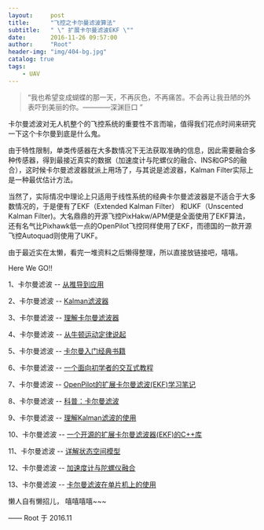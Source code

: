 ```yaml
---
layout:     post
title:      "飞控之卡尔曼滤波算法"
subtitle:   " \" 扩展卡尔曼滤波EKF \""
date:       2016-11-26 09:57:00
author:     "Root"
header-img: "img/404-bg.jpg"
catalog: true
tags:
    - UAV
---
```


> “我也希望变成蝴蝶的那一天，不再灰色，不再痛苦。不会再让我丑陋的外表吓到美丽的你。————深渊巨口 ”

卡尔曼滤波对无人机整个的飞控系统的重要性不言而喻，值得我们花点时间来研究一下这个卡尔曼到底是什么鬼。

由于特性限制，单类传感器在大多数情况下无法获取准确的信息，因此需要融合多种传感器，得到最接近真实的数据（加速度计与陀螺仪的融合、INS和GPS的融合），这时候卡尔曼滤波器就派上用场了，与其说是滤波器，Kalman Filter实际上是一种最优估计方法。  

当然了，实际情况中理论上只适用于线性系统的经典卡尔曼滤波器是不适合于大多数情况的，于是便有了EKF（Extended Kalman Filter） 和UKF（Unscented Kalman Filter)。大名鼎鼎的开源飞控PixHakw/APM便是全面使用了EKF算法，还有名气比Pixhawk低一点的OpenPilot飞控同样使用了EKF，而德国的一款开源飞控Autoquad则使用了UKF。

由于最近实在太懒，看完一堆资料之后懒得整理，所以直接放链接吧，嘻嘻。

Here We GO!!

1、卡尔曼滤波 -- [从推导到应用](http://bbs.loveuav.com/thread-120-1-1.html)

2、卡尔曼滤波 -- [Kalman滤波器](http://bbs.loveuav.com/thread-116-1-1.html)

3、卡尔曼滤波 -- [理解卡尔曼滤波器](http://bbs.loveuav.com/thread-275-1-1.html)

4、卡尔曼滤波 -- [从牛顿运动定律说起](http://bbs.loveuav.com/thread-277-1-1.html)

5、卡尔曼滤波 -- [卡尔曼入门经典书籍](http://bbs.loveuav.com/thread-333-1-1.html)

6、卡尔曼滤波 -- [一个面向初学者的交互式教程](http://bbs.loveuav.com/thread-196-1-1.html)

7、卡尔曼滤波 -- [OpenPilot的扩展卡尔曼滤波(EKF)学习笔记](http://bbs.loveuav.com/thread-108-1-2.html)

8、卡尔曼滤波 -- [科普：卡尔曼滤波](http://bbs.loveuav.com/forum.php?mod=viewthread&tid=110)

9、卡尔曼滤波 -- [理解Kalman滤波的使用](http://bbs.loveuav.com/thread-274-1-1.html)

10、卡尔曼滤波 -- [一个开源的扩展卡尔曼滤波器(EKF)的C++库](http://bbs.loveuav.com/thread-109-1-1.html)

11、卡尔曼滤波 -- [详解状态空间模型](http://bbs.loveuav.com/thread-276-1-1.html)

12、卡尔曼滤波 -- [加速度计与陀螺仪融合](ht为tp://bbs.loveuav.com/thread-8-1-1.html)

13、卡尔曼滤波 -- [卡尔曼滤波在单片机上的使用](http://bbs.loveuav.com/thread-242-1-1.html)

懒人自有懒招儿，  嘻嘻嘻嘻~~~

—— Root 于 2016.11


